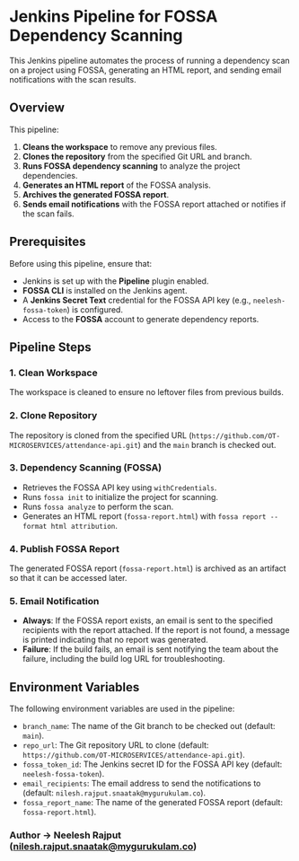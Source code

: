 # Jenkins Pipeline for FOSSA Dependency Scanning

This Jenkins pipeline automates the process of running a dependency scan on a project using FOSSA, generating an HTML report, and sending email notifications with the scan results.

## Overview

This pipeline:
1. **Cleans the workspace** to remove any previous files.
2. **Clones the repository** from the specified Git URL and branch.
3. **Runs FOSSA dependency scanning** to analyze the project dependencies.
4. **Generates an HTML report** of the FOSSA analysis.
5. **Archives the generated FOSSA report**.
6. **Sends email notifications** with the FOSSA report attached or notifies if the scan fails.

## Prerequisites

Before using this pipeline, ensure that:
- Jenkins is set up with the **Pipeline** plugin enabled.
- **FOSSA CLI** is installed on the Jenkins agent.
- A **Jenkins Secret Text** credential for the FOSSA API key (e.g., `neelesh-fossa-token`) is configured.
- Access to the **FOSSA** account to generate dependency reports.

## Pipeline Steps

### 1. **Clean Workspace**
   The workspace is cleaned to ensure no leftover files from previous builds.

### 2. **Clone Repository**
   The repository is cloned from the specified URL (`https://github.com/OT-MICROSERVICES/attendance-api.git`) and the `main` branch is checked out.

### 3. **Dependency Scanning (FOSSA)**
   - Retrieves the FOSSA API key using `withCredentials`.
   - Runs `fossa init` to initialize the project for scanning.
   - Runs `fossa analyze` to perform the scan.
   - Generates an HTML report (`fossa-report.html`) with `fossa report --format html attribution`.

### 4. **Publish FOSSA Report**
   The generated FOSSA report (`fossa-report.html`) is archived as an artifact so that it can be accessed later.

### 5. **Email Notification**
   - **Always**: If the FOSSA report exists, an email is sent to the specified recipients with the report attached. If the report is not found, a message is printed indicating that no report was generated.
   - **Failure**: If the build fails, an email is sent notifying the team about the failure, including the build log URL for troubleshooting.

## Environment Variables

The following environment variables are used in the pipeline:
- `branch_name`: The name of the Git branch to be checked out (default: `main`).
- `repo_url`: The Git repository URL to clone (default: `https://github.com/OT-MICROSERVICES/attendance-api.git`).
- `fossa_token_id`: The Jenkins secret ID for the FOSSA API key (default: `neelesh-fossa-token`).
- `email_recipients`: The email address to send the notifications to (default: `nilesh.rajput.snaatak@mygurukulam.co`).
- `fossa_report_name`: The name of the generated FOSSA report (default: `fossa-report.html`).

### Author -> Neelesh Rajput (nilesh.rajput.snaatak@mygurukulam.co)
